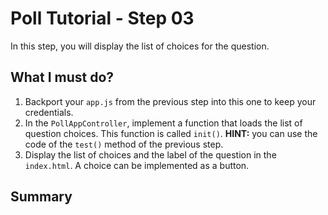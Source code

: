# Poll Tutorial - Step 03

In this step, you will display the list of choices for the question.

## What I must do?

1. Backport your `app.js` from the previous step into this one to keep your credentials.
2. In the `PollAppController`, implement a function that loads the list of question choices. This function is called `init()`. **HINT:** you can use the code of the `test()` method of the previous step.
3. Display the list of choices and the label of the question in the `index.html`. A choice can be implemented as a button.

## Summary
